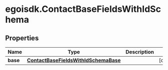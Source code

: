 # egoisdk.ContactBaseFieldsWithIdSchema

## Properties

Name | Type | Description | Notes
------------ | ------------- | ------------- | -------------
**base** | [**ContactBaseFieldsWithIdSchemaBase**](ContactBaseFieldsWithIdSchemaBase.md) |  | [optional] 


